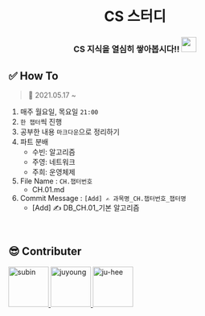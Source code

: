 <div align="center">
  <h1>CS 스터디</h1>
  <h3>CS 지식을 열심히 쌓아봅시다!! <img src="https://media.giphy.com/media/WUlplcMpOCEmTGBtBW/giphy.gif" height="30"/></h3>
</div>

## ✅ How To
> 📅 2021.05.17 ~
1. 매주 월요일, 목요일 `21:00`
2. `한 챕터`씩 진행
3. 공부한 내용 `마크다운`으로 정리하기
4. 파트 분배
    - 수빈: 알고리즘
    - 주영: 네트워크
    - 주희: 운영체제 
5. File Name : `CH.챕터번호`
    - CH.01.md
6. Commit Message : `[Add] ✍ 과목명_CH.챕터번호_챕터명`
    - [Add] ✍ DB_CH.01_기본 알고리즘


<br />

## 😎 Contributer

<a href = "https://github.com/Kim-SuBin">
  <img src="https://avatars.githubusercontent.com/u/46712693?s=400&u=fbd9c6ca52af3c7505d69cfaa47e829c443c980a&v=4" alt="subin" width="80" style="max-width:100%" />
</a>
<a href = "https://github.com/Juyoung4">
  <img src="https://avatars.githubusercontent.com/u/47167335?s=400&u=e1c1bb39470956b96c192da2cff48b480780e51a&v=4" alt="juyoung" width="80" style="max-width:100%" />
</a>
<a href = "https://github.com/maywngml">
  <img src="https://avatars.githubusercontent.com/u/50205928?s=400&v=4" alt="ju-hee" width="80" style="max-width:100%" />
</a>

<br />
